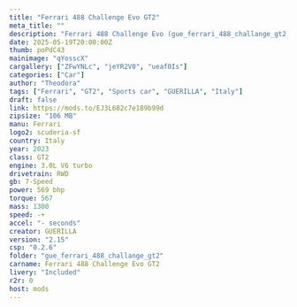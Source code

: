 ```yaml
---
title: "Ferrari 488 Challenge Evo GT2"
meta_title: ""
description: "Ferrari 488 Challenge Evo (gue_ferrari_488_challange_gt2) by GUERILLA"
date: 2025-05-19T20:00:00Z
thumb: poPdC43
mainimage: "qYosscX"
cargallery: ["ZFwYNLc", "jeYR2V0", "ueaf0Is"]
categories: ["Car"]
author: "Theodora"
tags: ["Ferrari", "GT2", "Sports car", "GUERILLA", "Italy"]
draft: false
link: https://mods.to/EJ3L682c7e189b99d
zipsize: "106 MB"
manu: Ferrari
logo2: scuderia-sf
country: Italy
year: 2023
class: GT2
engine: 3.0L V6 turbo
drivetrain: RWD
gb: 7-Speed
power: 569 bhp
torque: 567
mass: 1300
speed: -+
accel: "- seconds"
creator: GUERILLA
version: "2.15"
csp: "0.2.6"
folder: "gue_ferrari_488_challange_gt2"
carname: Ferrari 488 Challenge Evo GT2
livery: "Included"
r2r: 0
host: mods
---
```

